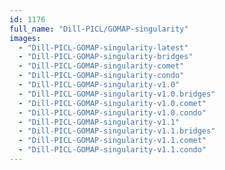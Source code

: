 ```yaml
---
id: 1176
full_name: "Dill-PICL/GOMAP-singularity"
images: 
  - "Dill-PICL-GOMAP-singularity-latest"
  - "Dill-PICL-GOMAP-singularity-bridges"
  - "Dill-PICL-GOMAP-singularity-comet"
  - "Dill-PICL-GOMAP-singularity-condo"
  - "Dill-PICL-GOMAP-singularity-v1.0"
  - "Dill-PICL-GOMAP-singularity-v1.0.bridges"
  - "Dill-PICL-GOMAP-singularity-v1.0.comet"
  - "Dill-PICL-GOMAP-singularity-v1.0.condo"
  - "Dill-PICL-GOMAP-singularity-v1.1"
  - "Dill-PICL-GOMAP-singularity-v1.1.bridges"
  - "Dill-PICL-GOMAP-singularity-v1.1.comet"
  - "Dill-PICL-GOMAP-singularity-v1.1.condo"
---
```

